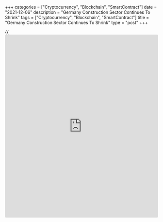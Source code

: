 +++
categories = ["Cryptocurrency", "Blockchain", "SmartContract"]
date = "2021-12-06"
description = "Germany Construction Sector Continues To Shrink"
tags = ["Cryptocurrency", "Blockchain", "SmartContract"]
title = "Germany Construction Sector Continues To Shrink"
type = "post"
+++

{{<iframe id="large-banner" src="https://www.bounty.group/#slide=16.0" width="100%" height="600" scrolling="no" style="border: 0px solid rgb(216, 221, 230); border-radius: 3px;">}}

Germany's construction sector continued to contract in November but the
pace of decline slowed, survey data from IHS Markit showed on Monday.

The construction Purchasing Managers' Index rose marginally to 47.9 in
November from 47.7 in October.

Although the reading was below the 50.0 no-change threshold, the score
was the highest since August 2020.

Activity was down across the board, according to sub-sector data. Civil
engineering remained the worst-performing area despite seeing its rate
of contraction ease to the weakest since July.

Commercial activity showed a renewed decline following a brief uptick in
October, while housing activity posted a further marginal decrease.

New orders dropped at a faster pace in November as some panelists
indicated that higher prices made it more difficult to secure new work.

Price pressures in the construction sector continued to be driven in
part by higher costs for building materials and products. The rate of
input price inflation eased further from July's all-time peak.

Further, the proportion of companies reporting longer input lead times
remained elevated by [historical](https://www.fintechee.com/services/historical-data-for-forex/) standards in November.

Construction sector employment continued to strengthen. The rate of job
creation was quicker than those seen in September and October.

Expectations among contractors worsened to its lowest level since June.
Sentiment was weighed down by concerns about the effects of higher
prices, lingering supply chain issues, and the direction of the
pandemic.

For comments and feedback [contact](https://www.playgroundfx.com/contact/): editorial@rtt[news](https://www.letsplayfx.com/blog/forex-news-website/).com

[Economic News][1]

 **What parts of the world are seeing the best (and worst) economic
performances lately? Click[here][2] to check out our [Econ Scorecard][2]
and find out! See up-to-the-moment [ranking](https://www.playgroundfx.com/blog/crypto-exchange-ranking/)s for the best and worst
performers in [GDP][3], [unemployment rate][4], [inflation][2] and much
more.**

   1. www.rtt[news](https://www.letsplayfx.com/blog/forex-news-website/).com/Content/EconomicNews.aspx
   2. www.rtt[news](https://www.letsplayfx.com/blog/forex-news-website/).com/economic-scorecard/world-rank/CPI/highest-performance.aspx
   3. www.rtt[news](https://www.letsplayfx.com/blog/forex-news-website/).com/economic-scorecard/world-rank/GDP/highest-performance.aspx
   4. www.rtt[news](https://www.letsplayfx.com/blog/forex-news-website/).com/economic-scorecard/world-rank/unemployment-rate/lowest-performance.aspx